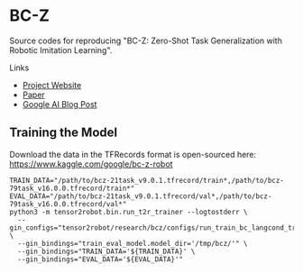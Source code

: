 # BC-Z

Source codes for reproducing "BC-Z: Zero-Shot Task Generalization with Robotic
Imitation Learning".

Links

-   [Project Website](https://sites.google.com/view/bc-z/home/)
-   [Paper](https://arxiv.org/abs/2202.02005)
-   [Google AI Blog Post](https://ai.googleblog.com/2022/02/can-robots-follow-instructions-for-new.html)

## Training the Model

Download the data in the TFRecords format is open-sourced here:
https://www.kaggle.com/google/bc-z-robot

```
TRAIN_DATA="/path/to/bcz-21task_v9.0.1.tfrecord/train*,/path/to/bcz-79task_v16.0.0.tfrecord/train*"
EVAL_DATA="/path/to/bcz-21task_v9.0.1.tfrecord/val*,/path/to/bcz-79task_v16.0.0.tfrecord/val*"
python3 -m tensor2robot.bin.run_t2r_trainer --logtostderr \
  --gin_configs="tensor2robot/research/bcz/configs/run_train_bc_langcond_trajectory.gin" \
  --gin_bindings="train_eval_model.model_dir='/tmp/bcz/'" \
  --gin_bindings="TRAIN_DATA='${TRAIN_DATA}' \
  --gin_bindings="EVAL_DATA='${EVAL_DATA}'"
```
